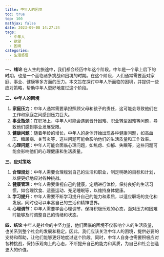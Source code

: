 ```yaml
---
title: 中年人的困境
toc: true
top: 100
mathjax: false
date: 2023-09-08 14:27:24
tags:
  - 中年人
  - 欲望
  - 困境
categories:
  - 生活感悟
---
```

**一、绪论**
在人生的旅途中，我们都会经历中年这个阶段。中年是一个承上启下的时期，也是一个面临诸多挑战和困境的时期。在这个阶段，人们通常需要面对家庭、事业、健康等多方面的压力。本文旨在探讨中年人所面临的困境，并提供一些应对策略，帮助中年人更好地度过这个阶段。

**二、中年人的困境**
1. **家庭压力**：中年人通常需要承担照顾父母和孩子的责任，这可能会导致他们在工作和家庭之间感到压力巨大。
2. **事业瓶颈**：在职场上，中年人可能会遇到晋升困难、职业转型困难等问题，导致他们感到事业发展受限。
3. **健康问题**：随着年龄的增长，中年人的身体开始出现各种健康问题，如高血压、糖尿病、关节炎等，这些问题可能会影响他们的生活质量和工作效率。
4. **心理问题**：中年人可能会面临心理问题，如焦虑、抑郁、失眠等，这些问题可能会影响他们的心理健康和生活质量。

**三、应对策略**
1. **合理规划**：中年人需要合理规划自己的生活和职业，制定明确的目标和计划，以便更好地应对各种挑战。
2. **健康管理**：中年人需要重视自己的健康，定期进行体检，保持良好的生活习惯，如合理饮食、适量运动、充足睡眠等，以维持身体健康。
3. **学习提升**：中年人需要不断学习提升自己的能力和素质，以适应职场的变化和发展，同时也可以丰富自己的生活和精神世界。
4. **心理调节**：中年人需要学会心理调节，保持积极乐观的心态，面对压力和困难时能够及时调整自己的情绪和状态。

**四、结论**
中年人是社会的中坚力量，他们面临的困境不仅影响个人的生活质量，也关系到整个社会的发展和稳定。因此，我们应该关注中年人的困境，提供必要的支持和帮助，让他们能够更好地度过这个阶段。同时，中年人自身也需要积极应对各种挑战，保持乐观向上的心态，不断提升自己的能力和素质，为自己和社会创造更大的价值。

